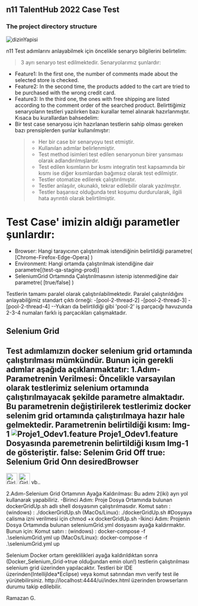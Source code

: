 ## n11 TalentHub 2022 Case Test 
### The project directory structure

![dizinYapisi](https://user-images.githubusercontent.com/76232388/150692400-2bf5e4f0-2e5d-4e54-918a-f8975026da8d.png)

n11 Test adımlarını anlayabilmek için öncelikle senaryo bilgilerini belirtelim:
  > 3 ayrı senaryo test edilmektedir. Senaryolarımız şunlardır:
   - Feature1: In the first one, the number of comments made about the selected store is checked.
   - Feature2: In the second time, the products added to the cart are tried to be purchased with the wrong credit card.
   - Feature3: In the third one, the ones with free shipping are listed according to the comment order of the searched product.
Belirttiğimiz senaryoların testleri yazılırken bazı kurallar temel alınarak hazırlanmıştır. Kısaca bu kurallardan bahsedelim:
  - Bir test case senaryosu için hazırlanan testlerin sahip olması gereken bazı prensiplerden şunlar kullanılmıştır:
    >- Her bir case bir senaryoyu test etmiştir.
    >- Kullanılan adımlar belirlenmiştir.
    >- Test method isimleri test edilen senaryonun birer yansıması olarak adlandırılmışlardır.
    >- Test edilen kısımların bır kısmı integratin test kapsamında bir kısmı ise diğer kısımlardan bağımsız olarak test edilmiştir.
    >- Testler otomatize edilerek çalıştırılmıştır.
    >- Testler anlaşılır, okunaklı, tekrar edilebilir olarak yazılmıştır.
    >- Testler başarısız olduğunda test koşumu durdurularak, ilgili hata ayrıntılı olarak belirtilmiştir.
# Test Case' imizin aldığı parametler şunlardır:
  - Browser: Hangi tarayıcının çalıştırılmak istendiğinin belirtildiği parametre( [Chrome-Firefox-Edge-Opera] )
  - Environment: Hangi ortamda çalıştırılmak istendiğine dair parametre[(test-qa-staging-prod)]
  - SeleniumGrid Ortamında Çalıştırılmasının istenip istenmediğine dair parametre( [true/false] )
  
Testlerin tamamı paralel olarak çalıştırılabilmektedir. Paralel çalıştırıldığını anlayabilğimiz standart çıktı örneği:
  -[pool-2-thread-2]
  -[pool-2-thread-3]
  -[pool-2-thread-4]
  --Yukarı da belirtildiği gibi 'pool-2' iş parçacığı havuzunda 2-3-4 numaları farklı iş parçacıkları çalışmaktadır.
  
  Selenium Grid
  -------------
  Test adımlamızın docker selenium grid ortamında çalıştırılması mümkündür. Bunun için gerekli adımlar aşağıda açıklanmaktatır:
  1.Adım-Parametrenin Verilmesi:
  Öncelikle varsayılan olarak testlerimiz selenium ortamında çalıştırılmayacak şekilde parametre almaktadır. Bu parametrenin değiştirilerek testlerimiz docker selenim grid ortamında çalıştırılmaya hazır hale gelmektedir.
  Parametrenin belirtildiği kısım: 
  Img-1
  ![Proje1_Odev1.feature](https://user-images.githubusercontent.com/76232388/150688449-d1a8b403-b907-452a-bf45-afb0acb4cae1.png)
    Proje1_Odev1.feature Dosyasında paremetrenin belirtildiği kısım Img-1 de gösteriştir.
    false: Selenim Grid Off
    true:  Selenium Grid Onn
   desiredBrowser
   -------------
   <img src="https://icons.iconarchive.com/icons/dtafalonso/android-lollipop/256/Chrome-icon.png" alt="Girl in a jacket" width="30" height="30">
   <img src="https://icons.iconarchive.com/icons/carlosjj/mozilla/256/Firefox-icon.png" alt="Girl in a jacket" width="30" height="30">
   vb..
    
  2.Adım-Selenium Grid Ortamının Ayağa Kaldırılması:
  Bu adımı 2(iki) ayrı yol kullanarak yapabiliriz.
  -Birinci Adım: Proje Dosya Ortamında bulunan dockerGridUp.sh adlı shell dosyasının çalıştırılmasıdır. 
    Komut satırı : (windows)    : ./dockerGridUp.sh
                   (MacOs/Linux): ./dockerGridUp.sh #Dosyaya calisma izni verilmesi için chmod +x dockerGridUp.sh
   -İkinci Adım: Projenin Dosya Ortamında bulunan seleniumGrid.yml dosyasını ayağa kaldırmaktır. Bunun için:
    Komut satırı : (windows)    : docker-compose -f .\seleniumGrid.yml up
                   (MacOs/Linux): docker-compose -f .\seleniumGrid.yml up
                   
  Selenium Docker ortam gereklilikleri ayağa kaldırıldıktan sonra (Docker_Selenium_Grid->true olduğundan emin olun!) testlerin çalıştırılması selenium grid üzerinden yapılacaktır. Testleri bir IDE üzerinden(IntellijIdea*Eclipse) veya komut satırından mvn verify test ile yürütebilirsiniz.
  http://localhost:4444/ui/index.html üzerinden browserların durumu takip edilebilir.
  
  Ramazan G.
    
    
